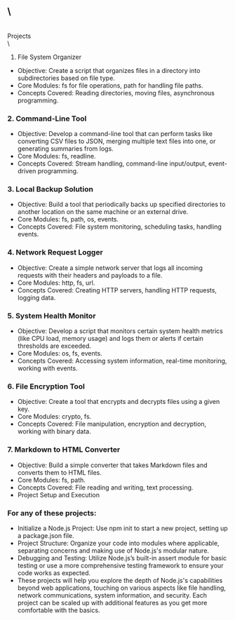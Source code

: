 

##  \
 \
Projects \
 \
1. File System Organizer



* Objective: Create a script that organizes files in a directory into subdirectories based on file type.
* Core Modules: fs for file operations, path for handling file paths.
* Concepts Covered: Reading directories, moving files, asynchronous programming.


### 2. Command-Line Tool



* Objective: Develop a command-line tool that can perform tasks like converting CSV files to JSON, merging multiple text files into one, or generating summaries from logs.
* Core Modules: fs, readline.
* Concepts Covered: Stream handling, command-line input/output, event-driven programming.


### 3. Local Backup Solution



* Objective: Build a tool that periodically backs up specified directories to another location on the same machine or an external drive.
* Core Modules: fs, path, os, events.
* Concepts Covered: File system monitoring, scheduling tasks, handling events.


### 4. Network Request Logger



* Objective: Create a simple network server that logs all incoming requests with their headers and payloads to a file.
* Core Modules: http, fs, url.
* Concepts Covered: Creating HTTP servers, handling HTTP requests, logging data.


### 5. System Health Monitor



* Objective: Develop a script that monitors certain system health metrics (like CPU load, memory usage) and logs them or alerts if certain thresholds are exceeded.
* Core Modules: os, fs, events.
* Concepts Covered: Accessing system information, real-time monitoring, working with events.


### 6. File Encryption Tool



* Objective: Create a tool that encrypts and decrypts files using a given key.
* Core Modules: crypto, fs.
* Concepts Covered: File manipulation, encryption and decryption, working with binary data.


### 7. Markdown to HTML Converter



* Objective: Build a simple converter that takes Markdown files and converts them to HTML files.
* Core Modules: fs, path.
* Concepts Covered: File reading and writing, text processing.
* Project Setup and Execution


### For any of these projects:



* Initialize a Node.js Project: Use npm init to start a new project, setting up a package.json file.
* Project Structure: Organize your code into modules where applicable, separating concerns and making use of Node.js's modular nature.
* Debugging and Testing: Utilize Node.js’s built-in assert module for basic testing or use a more comprehensive testing framework to ensure your code works as expected.
* These projects will help you explore the depth of Node.js's capabilities beyond web applications, touching on various aspects like file handling, network communications, system information, and security. Each project can be scaled up with additional features as you get more comfortable with the basics.
